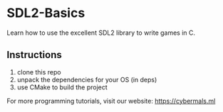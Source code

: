 # SDL2-Basics
Learn how to use the excellent SDL2 library to write games in C.


## Instructions
1. clone this repo
2. unpack the dependencies for your OS (in deps)
3. use CMake to build the project


For more programming tutorials, visit our website: https://cybermals.ml
